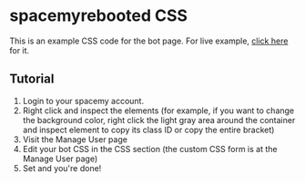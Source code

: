 # spacemyrebooted CSS
This is an example CSS code for the bot page. For live example, [click here](https://www.spacemy.xyz/profile.php?id=82) for it.

## Tutorial

1. Login to your spacemy account.
2. Right click and inspect the elements (for example, if you want to change the background color, right click the light gray area around the container and inspect element to copy its class ID or copy the entire bracket)
3. Visit the Manage User page
4. Edit your bot CSS in the CSS section (the custom CSS form is at the Manage User page)
5. Set and you're done!
